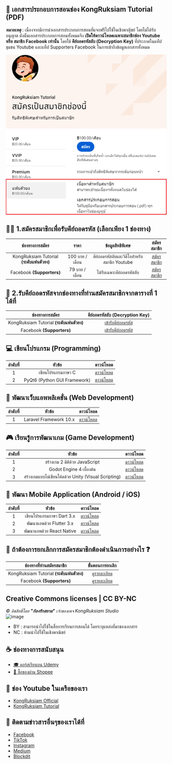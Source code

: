 ## 📖 เอกสารประกอบการสอนช่อง KongRuksiam Tutorial (PDF)
**_หมายเหตุ_** : เนื่องจากมีการนำเอกสารประกอบการสอนที่แจกฟรีไปใช้ในเชิงพาญิชย์ โดยไม่ได้รับอนุญาต ดังนั้นเอกสารประกอบการสอนทั้งหมดจึง 
**เปิดให้ดาวน์โหลดเฉพาะสมาชิกช่อง Youtube หรือ สมาชิก Facebook เท่านั้น** โดยใช้ **คีย์ถอดรหัสลับ (Decryption Key)** 
ที่ประกาศในแท็ปชุมชน Youtube และแท็ป Supporters Facebook ในการเข้าถึงข้อมูลเอกสารทั้งหมด

![image](https://github.com/kongruksiamza/membership-class-room/blob/main/member-update.png?raw=true)

## 👨‍💻 1.สมัครสมาชิกเพื่อรับคีย์ถอดรหัส (เลือกเพียง 1 ช่องทาง)
|ช่องทางการสมัคร| ราคา | ข้อมูลสิทธิพิเศษ|สมัครสมาชิก|
|:----:|:------------------------:|:----:|:----:|
|KongRuksiam Tutorial **(ระดับแฟนตัวยง)**|   100 บาท / เดือน      | คีย์ถอดรหัสลับและวิดีโอสำหรับสมาชิก Youtube|[สมัครสมาชิก](https://www.youtube.com/channel/UCB6eDEzpqpiaZnDMzoje57Q/join) |
|Facebook **(Supporters)**|    79 บาท / เดือน       | ได้รับเฉพาะคีย์ถอดรหัสลับ|[สมัครสมาชิก](https://www.facebook.com/KongRuksiamTutorial/subscribe/)|

## 🔑 2.รับคีย์ถอดรหัสจากช่องทางที่ท่านสมัครสมาชิกจากตารางที่ 1 ได้ที่
|ช่องทางการสมัคร|คีย์ถอดรหัสลับ (Decryption Key)|
|:----:|:----:|
|KongRuksiam Tutorial **(ระดับแฟนตัวยง)**|[เข้ารับคีย์ถอดรหัส](https://www.youtube.com/post/UgkxWuEKxxfM2g87PIDUGkyF912QEeKZA6iR) |
|Facebook **(Supporters)**|[เข้ารับคีย์ถอดรหัส](https://www.facebook.com/KongRuksiamTutorial/posts/737583595135211)|

## 💻 เขียนโปรแกรม (Programming)
|ลำดับที่| หัวข้อ | ดาวน์โหลด |
|:----:|:------------------------:|:----:|
|1|   เขียนโปรแกรมภาษา C       | [ดาวน์โหลด](https://mega.nz/folder/bPYEGZiR) |
|2|   PyQt6 (Python GUI Framework)       | [ดาวน์โหลด](https://mega.nz/folder/bPYEGZiR) |
  
## 🚀 พัฒนาเว็บแอพพลิเคชั่น (Web Development)
|ลำดับที่| หัวข้อ | ดาวน์โหลด |
|:----:|:------------------------:|:----:|
|1|   Laravel Framework 10.x       | [ดาวน์โหลด](https://mega.nz/folder/bPYEGZiR) |


## 🎮 เรียนรู้การพัฒนาเกม (Game Development)
|ลำดับที่| หัวข้อ | ดาวน์โหลด |
|:----:|:------------------------:|:----:|
|1|   สร้างเกม 2 มิติด้วย JavaScript       | [ดาวน์โหลด](https://mega.nz/folder/bPYEGZiR) |
|2|   Godot Engine 4 เบื้องต้น       | [ดาวน์โหลด](https://mega.nz/folder/bPYEGZiR) |
|3|   สร้างเกมแบบไม่เขียนโค้ดด้วย Unity (Visual Scripting)       | [ดาวน์โหลด](https://mega.nz/folder/bPYEGZiR) |

## 📱 พัฒนา Mobile Application (Android / iOS)
|ลำดับที่| หัวข้อ | ดาวน์โหลด |
|:----:|:------------------------:|:----:|
|1|   เขียนโปรแกรมภาษา Dart 3.x       | [ดาวน์โหลด](https://mega.nz/folder/bPYEGZiR) |
|2|   พัฒนาแอพด้วย Flutter 3.x       | [ดาวน์โหลด](https://mega.nz/folder/bPYEGZiR) |
|3|   พัฒนาแอพด้วย React Native       | [ดาวน์โหลด](https://mega.nz/folder/bPYEGZiR) |

## 👋 ถ้าต้องการยกเลิกการสมัครสมาชิกต้องดำเนินการอย่างไร ❓
|ช่องทางที่ท่านสมัครสมาชิก|ขั้นตอนการยกเลิก|
|:----:|:----:|
|KongRuksiam Tutorial **(ระดับแฟนตัวยง)**|[ดูรายละเอียด](https://support.google.com/youtube/answer/6304294?hl=th) |
|Facebook **(Supporters)**|[ดูรายละเอียด](https://www.facebook.com/help/203354304659155/?helpref=uf_share)|

## Creative Commons licenses | CC BY-NC 
*©︎ ลิขสิทธิ์โดย __"ก้องรักสยาม"__ เจ้าของเพจ KongRuksiam Studio*
</br>
![image](https://mirrors.creativecommons.org/presskit/buttons/88x31/png/by-nc.png)
- BY : สามารถนำไปใช้ในสื่อการเรียนการสอนได้ โดยระบุแหล่งที่มาของเอกสาร
- NC : ห้ามนำไปใช้ในเชิงพาณิชย์

## ☕ ช่องทางการสนับสนุน
- [🎓 คอร์สเรียนบน Udemy](https://github.com/kongruksiamza/udemy-course)
- [🛒 ซื้อของผ่าน Shopee](https://shope.ee/3plB9kVnPd)

## 💓 ช่อง Youtube ในเครือของเรา
- [KongRuksiam Official](https://www.youtube.com/@KongRuksiamOfficial)
- [KongRuksiam Tutorial](https://www.youtube.com/@KongRuksiamTutorial)

## 📢 ติดตามข่าวสารอื่นๆของเราได้ที่
- [Facebook](https://www.facebook.com/KongRuksiamTutorial)
- [TikTok](https://www.tiktok.com/@kongruksiamstudio)
- [Instagram](https://www.instagram.com/kongruksiamstudio)
- [Medium](https://medium.com/@kongruksiam)
- [Blockdit](https://www.blockdit.com/kongruksiamtutorial)

